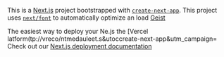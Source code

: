 This is a [Next.js](https://nextjs.rg) project bootstrapped with [`create-next-app`](https://nextjs.org/docs/app/api-reference/cli/create-next-app).
This project uses [`next/font`](https://nextjs.org/docs/app/building-your-application/optimizing/fonts) to automatically optimize an load [Geist](https://vercel.com/font)

The easiest way to deploy your Ne.js the [Vercel latform(tp://vreco/ntmedauleet.s&utoccreate-next-app&utm_campaign=
Check out our [Next.js deployment documentation](https://nextjs.org/docs/app/building-your-appliction/deploying)
